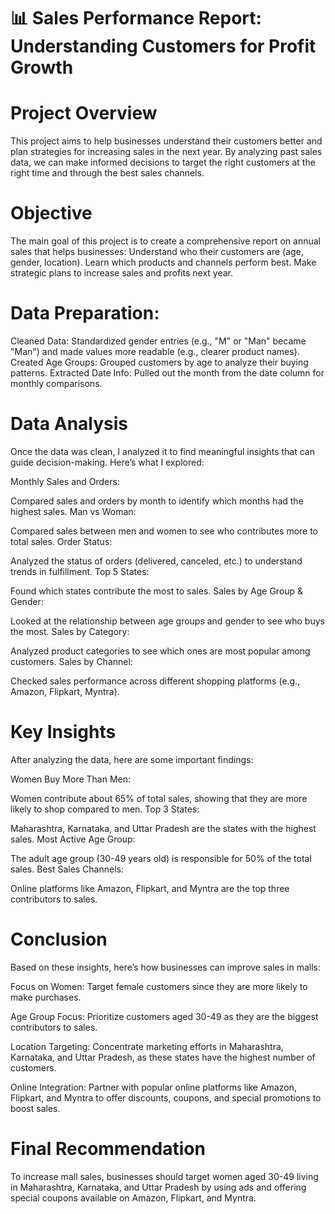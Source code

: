 # 📊 Sales Performance Report: Understanding Customers for Profit Growth

# Project Overview
This project aims to help businesses understand their customers better and plan strategies for increasing sales in the next year. By analyzing past sales data, we can make informed decisions to target the right customers at the right time and through the best sales channels.

# Objective
The main goal of this project is to create a comprehensive report on annual sales that helps businesses:
Understand who their customers are (age, gender, location).
Learn which products and channels perform best.
Make strategic plans to increase sales and profits next year.

# Data Preparation:
Cleaned Data: Standardized gender entries (e.g., "M" or "Man" became "Man") and made values more readable (e.g., clearer product names).
Created Age Groups: Grouped customers by age to analyze their buying patterns.
Extracted Date Info: Pulled out the month from the date column for monthly comparisons.

# Data Analysis
Once the data was clean, I analyzed it to find meaningful insights that can guide decision-making. Here’s what I explored:

Monthly Sales and Orders:

Compared sales and orders by month to identify which months had the highest sales.
Man vs Woman:

Compared sales between men and women to see who contributes more to total sales.
Order Status:

Analyzed the status of orders (delivered, canceled, etc.) to understand trends in fulfillment.
Top 5 States:

Found which states contribute the most to sales.
Sales by Age Group & Gender:

Looked at the relationship between age groups and gender to see who buys the most.
Sales by Category:

Analyzed product categories to see which ones are most popular among customers.
Sales by Channel:

Checked sales performance across different shopping platforms (e.g., Amazon, Flipkart, Myntra).

# Key Insights
After analyzing the data, here are some important findings:

Women Buy More Than Men:

Women contribute about 65% of total sales, showing that they are more likely to shop compared to men.
Top 3 States:

Maharashtra, Karnataka, and Uttar Pradesh are the states with the highest sales.
Most Active Age Group:

The adult age group (30-49 years old) is responsible for 50% of the total sales.
Best Sales Channels:

Online platforms like Amazon, Flipkart, and Myntra are the top three contributors to sales.
# Conclusion
Based on these insights, here’s how businesses can improve sales in malls:

Focus on Women:
Target female customers since they are more likely to make purchases.

Age Group Focus:
Prioritize customers aged 30-49 as they are the biggest contributors to sales.

Location Targeting:
Concentrate marketing efforts in Maharashtra, Karnataka, and Uttar Pradesh, as these states have the highest number of customers.

Online Integration:
Partner with popular online platforms like Amazon, Flipkart, and Myntra to offer discounts, coupons, and special promotions to boost sales.

# Final Recommendation
To increase mall sales, businesses should target women aged 30-49 living in Maharashtra, Karnataka, and Uttar Pradesh by using ads and offering special coupons available on Amazon, Flipkart, and Myntra.

